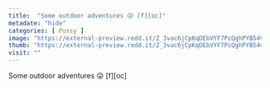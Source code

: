 ```yaml
---
title:  "Some outdoor adventures 😜 [f][oc]"
metadate: "hide"
categories: [ Pussy ]
image: "https://external-preview.redd.it/Z_3vac6jCpKqDEbVYF7PcQghPYB54v6TmZr7y9rhyrw.jpg?auto=webp&s=27d5318183c7ea9db1a3f05ab722e300bf6f9032"
thumb: "https://external-preview.redd.it/Z_3vac6jCpKqDEbVYF7PcQghPYB54v6TmZr7y9rhyrw.jpg?width=1080&crop=smart&auto=webp&s=0d6ee5f2942b2f7f7749009f100c0c247e90c54f"
visit: ""
---
```

Some outdoor adventures 😜 [f][oc]
